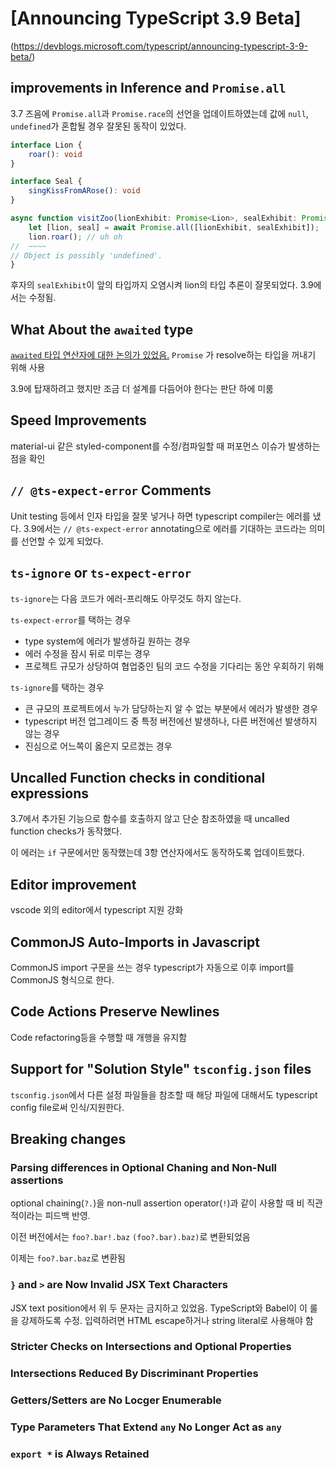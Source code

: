 # [Announcing TypeScript 3.9 Beta]
(https://devblogs.microsoft.com/typescript/announcing-typescript-3-9-beta/)

## improvements in Inference and `Promise.all`
3.7 즈음에 `Promise.all`과 `Promise.race`의 선언을 업데이트하였는데 값에 `null`, `undefined`가 혼합될 경우 잘못된 동작이 있었다.

```ts
interface Lion {
    roar(): void
}

interface Seal {
    singKissFromARose(): void
}

async function visitZoo(lionExhibit: Promise<Lion>, sealExhibit: Promise<Seal | undefined>) {
    let [lion, seal] = await Promise.all([lionExhibit, sealExhibit]);
    lion.roar(); // uh oh
//  ~~~~
// Object is possibly 'undefined'.
}
```

후자의 `sealExhibit`이 앞의 타입까지 오염시켜 lion의 타입 추론이 잘못되었다. 3.9에서는 수정됨.

## What About the `awaited` type
[`awaited` 타입 연산자에 대한 논의가 있었음.](https://github.com/microsoft/TypeScript/pull/35998) `Promise` 가 resolve하는 타입을 꺼내기 위해 사용

3.9에 탑재하려고 했지만 조금 더 설계를 다듬어야 한다는 판단 하에 미룸

## Speed Improvements
material-ui 같은 styled-component를 수정/컴파일할 때 퍼포먼스 이슈가 발생하는 점을 확인

## `// @ts-expect-error` Comments
Unit testing 등에서 인자 타입을 잘못 넣거나 하면 typescript compiler는 에러를 냈다. 3.9에서는 `// @ts-expect-error` annotating으로 에러를 기대하는 코드라는 의미를 선언할 수 있게 되었다.

## `ts-ignore` or `ts-expect-error`
`ts-ignore`는 다음 코드가 에러-프리해도 아무것도 하지 않는다.

`ts-expect-error`를 택하는 경우
- type system에 에러가 발생하길 원하는 경우
- 에러 수정을 잠시 뒤로 미루는 경우
- 프로젝트 규모가 상당하여 협업중인 팀의 코드 수정을 기다리는 동안 우회하기 위해
  
`ts-ignore`를 택하는 경우
- 큰 규모의 프로젝트에서 누가 담당하는지 알 수 없는 부분에서 에러가 발생한 경우
- typescript 버전 업그레이드 중 특정 버전에선 발생하나, 다른 버전에선 발생하지 않는 경우
- 진심으로 어느쪽이 옳은지 모르겠는 경우
  
## Uncalled Function checks in conditional expressions
3.7에서 추가된 기능으로 함수를 호출하지 않고 단순 참조하였을 때 uncalled function checks가 동작했다.

이 에러는 `if` 구문에서만 동작했는데 3항 연산자에서도 동작하도록 업데이트했다.

## Editor improvement
vscode 외의 editor에서 typescript 지원 강화

## CommonJS Auto-Imports in Javascript
CommonJS import 구문을 쓰는 경우 typescript가 자동으로 이후 import를 CommonJS 형식으로 한다.

## Code Actions Preserve Newlines
Code refactoring등을 수행할 때 개행을 유지함

## Support for "Solution Style" `tsconfig.json` files
`tsconfig.json`에서 다른 설정 파일들을 참조할 때 해당 파일에 대해서도 typescript config file로써 인식/지원한다.

## Breaking changes
### Parsing differences in Optional Chaning and Non-Null assertions
optional chaining(`?.`)을 non-null assertion operator(`!`)과 같이 사용할 때 비 직관적이라는 피드백 반영.

이전 버전에서는
`foo?.bar!.baz`
`(foo?.bar).baz)`로 변환되었음

이제는 `foo?.bar.baz`로 변환됨

### `}` and `>` are Now Invalid JSX Text Characters
JSX text position에서 위 두 문자는 금지하고 있었음. TypeScript와 Babel이 이 룰을 강제하도록 수정.
입력하려면 HTML escape하거나 string literal로 사용해야 함

### Stricter Checks on Intersections and Optional Properties

### Intersections Reduced By Discriminant Properties

### Getters/Setters are No Locger Enumerable

### Type Parameters That Extend `any` No Longer Act as `any`

### `export *` is Always Retained
